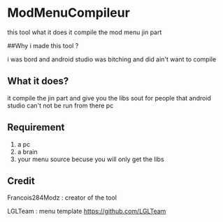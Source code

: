 # ModMenuCompileur
this tool what it does it compile the mod menu jin part 


##Why i made this tool ?

i was bord and android studio was bitching and did ain't want to compile 

## What it does?
it compile the jin part and give you the libs sout for people that android studio can't not be run from there pc

## Requirement 
1) a pc
2) a brain 
3) your menu source becuse you will only get the libs 

## Credit

Francois284Modz : creator of the tool 

LGLTeam : menu template https://github.com/LGLTeam

